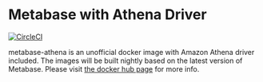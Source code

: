 # Metabase with Athena Driver

[![CircleCI](https://circleci.com/gh/stewartpark/metabase-athena.svg?style=svg)](https://circleci.com/gh/stewartpark/metabase-athena)

metabase-athena is an unofficial docker image with Amazon Athena driver included. The images will be built nightly based on the latest version of Metabase. Please visit [the docker hub page](https://hub.docker.com/r/stewartpark/metabase-athena) for more info.
